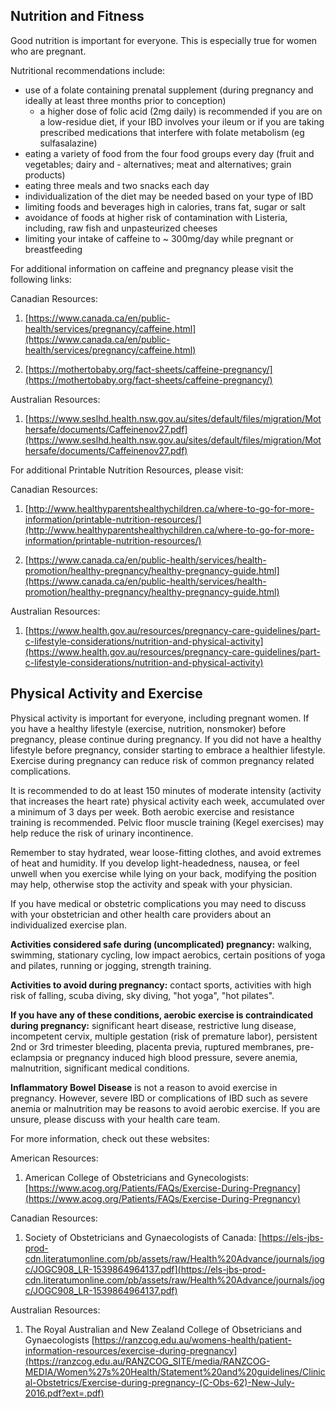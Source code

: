 ## Nutrition and Fitness

Good nutrition is important for everyone. This is especially true for women who are pregnant.

Nutritional recommendations include:

-   use of a folate containing prenatal supplement (during pregnancy and ideally at least three months prior to conception)
      - a higher dose of folic acid (2mg daily) is recommended if you are on a low-residue diet, if your IBD involves your ileum or if you are taking prescribed medications            that interfere with folate metabolism (eg sulfasalazine)  
-   eating a variety of food from the four food groups every day (fruit and vegetables; dairy and - alternatives; meat and alternatives; grain products)
-   eating three meals and two snacks each day
-   individualization of the diet may be needed based on your type of IBD
-   limiting foods and beverages high in calories, trans fat, sugar or salt
-   avoidance of foods at higher risk of contamination with Listeria, including, raw fish and unpasteurized cheeses
-   limiting your intake of caffeine to ~ 300mg/day while pregnant or breastfeeding  
  
  For additional information on caffeine and pregnancy please visit the following links: 
  
Canadian Resources:
 
 1. [https://www.canada.ca/en/public-health/services/pregnancy/caffeine.html](https://www.canada.ca/en/public-health/services/pregnancy/caffeine.html)

2. [https://mothertobaby.org/fact-sheets/caffeine-pregnancy/](https://mothertobaby.org/fact-sheets/caffeine-pregnancy/)

Australian Resources: 

1. [https://www.seslhd.health.nsw.gov.au/sites/default/files/migration/Mothersafe/documents/Caffeinenov27.pdf](https://www.seslhd.health.nsw.gov.au/sites/default/files/migration/Mothersafe/documents/Caffeinenov27.pdf)


For additional Printable Nutrition Resources, please visit:

Canadian Resources:

1. [http://www.healthyparentshealthychildren.ca/where-to-go-for-more-information/printable-nutrition-resources/](http://www.healthyparentshealthychildren.ca/where-to-go-for-more-information/printable-nutrition-resources/)

2. [https://www.canada.ca/en/public-health/services/health-promotion/healthy-pregnancy/healthy-pregnancy-guide.html](https://www.canada.ca/en/public-health/services/health-promotion/healthy-pregnancy/healthy-pregnancy-guide.html)

Australian Resources:

1. [https://www.health.gov.au/resources/pregnancy-care-guidelines/part-c-lifestyle-considerations/nutrition-and-physical-activity](https://www.health.gov.au/resources/pregnancy-care-guidelines/part-c-lifestyle-considerations/nutrition-and-physical-activity)


## Physical Activity and Exercise

Physical activity is important for everyone, including pregnant women.   If you have a healthy lifestyle (exercise, nutrition, nonsmoker) before pregnancy, please continue during pregnancy.  If you did not have a healthy lifestyle before pregnancy, consider starting to embrace a healthier lifestyle.    Exercise during pregnancy can reduce risk of common pregnancy related complications.  

It is recommended to do at least 150 minutes of moderate intensity (activity that increases the heart rate)  physical activity each week, accumulated over a minimum of 3 days per week.   Both aerobic exercise and resistance training is recommended.   Pelvic floor muscle training (Kegel exercises) may help reduce the risk of urinary incontinence.

Remember to stay hydrated, wear loose-fitting clothes, and avoid extremes of heat and humidity.    If you develop light-headedness, nausea, or feel unwell when you exercise while lying on your back, modifying the position may help, otherwise stop the activity and speak with your physician. 

If you have medical or obstetric complications you may need to discuss with your obstetrician and other health care providers about an individualized exercise plan.   

**Activities considered safe during (uncomplicated) pregnancy:** walking, swimming, stationary cycling, low impact aerobics, certain positions of yoga and pilates, running or jogging, strength training.   

**Activities to avoid during pregnancy:** contact sports, activities with high risk of falling, scuba diving, sky diving, "hot yoga", "hot pilates".

**If you have any of these conditions, aerobic exercise is contraindicated during pregnancy:** significant heart disease, restrictive lung disease, incompetent cervix, multiple gestation (risk of premature labor), persistent 2nd or 3rd trimester bleeding, placenta previa, ruptured membranes, pre-eclampsia or pregnancy induced high blood pressure, severe anemia, malnutrition, significant medical conditions.

**Inflammatory Bowel Disease** is not a reason to avoid exercise in pregnancy.  However, severe IBD or complications of IBD such as severe anemia or malnutrition may be reasons to avoid aerobic exercise.   If you are unsure, please discuss with your health care team.

For more information, check out these websites:

American Resources: 

1. American College of Obstetricians and Gynecologists: [https://www.acog.org/Patients/FAQs/Exercise-During-Pregnancy](https://www.acog.org/Patients/FAQs/Exercise-During-Pregnancy)

Canadian Resources: 

1. Society of Obstetricians and Gynaecologists of Canada: 
[https://els-jbs-prod-cdn.literatumonline.com/pb/assets/raw/Health%20Advance/journals/jogc/JOGC908_LR-1539864964137.pdf](https://els-jbs-prod-cdn.literatumonline.com/pb/assets/raw/Health%20Advance/journals/jogc/JOGC908_LR-1539864964137.pdf)

Australian Resources: 

1. The Royal Australian and New Zealand College of Obsetricians and Gynaecologists
[https://ranzcog.edu.au/womens-health/patient-information-resources/exercise-during-pregnancy](https://ranzcog.edu.au/RANZCOG_SITE/media/RANZCOG-MEDIA/Women%27s%20Health/Statement%20and%20guidelines/Clinical-Obstetrics/Exercise-during-pregnancy-(C-Obs-62)-New-July-2016.pdf?ext=.pdf)



